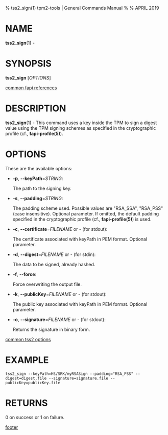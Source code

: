 % tss2_sign(1) tpm2-tools | General Commands Manual
%
% APRIL 2019

# NAME

**tss2_sign**(1) -

# SYNOPSIS

**tss2_sign** [*OPTIONS*]

[common fapi references](common/tss2-fapi-references.md)

# DESCRIPTION

**tss2_sign**(1) - This command uses a key inside the TPM to sign a digest value
using the TPM signing schemes as specified in the cryptographic profile
(cf., **fapi-profile(5)**).

# OPTIONS

These are the available options:

  * **-p**, **\--keyPath**=_STRING_:

    The path to the signing key.

  * **-s**, **\--padding**=_STRING_:

    The padding scheme used. Possible values are "RSA_SSA", "RSA_PSS" (case insensitive). Optional parameter.
    If omitted, the default padding specified in the cryptographic profile
    (cf., **fapi-profile(5)**) is used.

  * **-c**, **\--certificate**=_FILENAME_ or _-_ (for stdout):

    The certificate associated with keyPath in PEM format. Optional parameter.

  * **-d**, **\--digest**=_FILENAME_ or _-_ (for stdin):

    The data to be signed, already hashed.

  * **-f**, **\--force**:

    Force overwriting the output file.

  * **-k**, **\--publicKey**=_FILENAME_ or _-_ (for stdout):

    The public key associated with keyPath in PEM format. Optional parameter.

  * **-o**, **\--signature**=_FILENAME_ or _-_ (for stdout):

    Returns the signature in binary form.

[common tss2 options](common/tss2-options.md)

# EXAMPLE

```
tss2_sign --keyPath=HS/SRK/myRSASign --padding="RSA_PSS" --digest=digest.file --signature=signature.file --publicKey=publicKey.file
```

# RETURNS

0 on success or 1 on failure.

[footer](common/footer.md)
